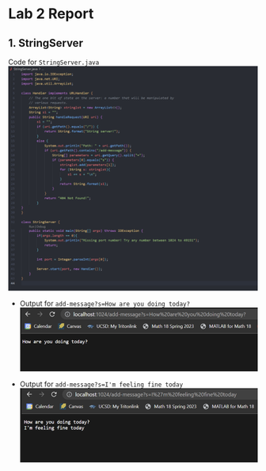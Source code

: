 # Lab 2 Report

## 1. StringServer
Code for `StringServer.java` <br />
![Code for StringServer.java](stringserver_code.png) 

- Output for `add-message?s=How are you doing today?`
![How are you doing today?](stringserver_output1.png) 

- Output for `add-message?s=I'm feeling fine today`
![I'm feeling fine today](output2.png) 

